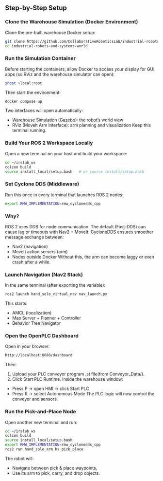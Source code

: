 ## Step-by-Step Setup

### Clone the Warehouse Simulation (Docker Environment)
Clone the pre-built warehouse Docker setup:

```bash
git clone https://github.com/CollaborativeRoboticsLab/industrial-robots-and-systems-world.git
cd industrial-robots-and-systems-world

```
### Run the Simulation Container

Before starting the containers, allow Docker to access your display for GUI apps (so RViz and the warehouse simulator can open):

```bash
xhost +local:root
```
Then start the environment:
```bash
docker compose up
```
Two interfaces will open automatically:

-  Warehouse Simulation (Gazebo): the robot’s world view
-  RViz (MoveIt Arm Interface): arm planning and visualization
Keep this terminal running.

### Build Your ROS 2 Workspace Locally
Open a new terminal on your host and build your workspace:
```bash
cd ~/irslab_ws
colcon build
source install_local/setup.bash   # or source install/setup.bash
```
### Set Cyclone DDS (Middleware)
Run this once in every terminal that launches ROS 2 nodes:
```bash
export RMW_IMPLEMENTATION=rmw_cyclonedds_cpp
```
### Why?
ROS 2 uses DDS for node communication.
The default (Fast-DDS) can cause lag or timeouts with Nav2 + MoveIt.
CycloneDDS ensures smoother message exchange between:
-  Nav2 (navigation)
-  MoveIt action servers (arm)
-  Nodes outside Docker
Without this, the arm can become laggy or even crash after a while.

### Launch Navigation (Nav2 Stack)
In the same terminal (after exporting the variable):
```bash
ros2 launch hand_solo_virtual_nav nav_launch.py
```
This starts:
-  AMCL (localization)
-  Map Server + Planner + Controller
-  Behavior Tree Navigator

### Open the OpenPLC Dashboard
Open in your browser:
```bash
http://localhost:8080/dashboard
```
Then: 
1. Upload your PLC conveyor program .st file(from Conveyor_Data/).
2. Click Start PLC Runtime.
Inside the warehouse window:
-  Press P → open HMI → click Start PLC
-  Press R → select Autonomous Mode
The PLC logic will now control the conveyor and sensors.

### Run the Pick-and-Place Node
Open another new terminal and run:
```bash
cd ~/irslab_ws
colcon build
source install_local/setup.bash
export RMW_IMPLEMENTATION=rmw_cyclonedds_cpp
ros2 run hand_solo_arm hs_pick_place
```
The robot will:
-  Navigate between pick & place waypoints,
-  Use its arm to pick, carry, and drop objects.















